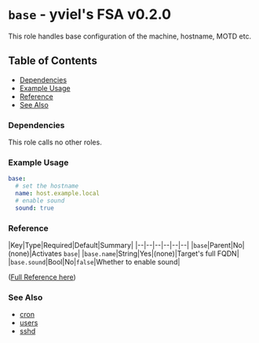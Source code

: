 # `base` - yviel's FSA v0.2.0
This role handles base configuration of the machine, hostname, MOTD etc.

## Table of Contents
 - [Dependencies](#dependencies)
 - [Example Usage](#example-usage)
 - [Reference](#reference)
 - [See Also](#see-also)

### Dependencies
This role calls no other roles.

### Example Usage
```yaml
base:
  # set the hostname
  name: host.example.local
  # enable sound
  sound: true
```

### Reference
|Key|Type|Required|Default|Summary|
|--|--|--|--|--|--|
|`base`|Parent|No|(none)|Activates `base`|
|`base.name`|String|Yes|(none)|Target's full FQDN|
|`base.sound`|Bool|No|`false`|Whether to enable sound|

([Full Reference here](docs/REFERENCE.md))

### See Also
 - [cron](../cron)
 - [users](../users)
 - [sshd](../sshd)
